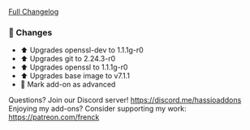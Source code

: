[Full Changelog][changelog]

### 🔨 Changes

- :arrow_up: Upgrades openssl-dev to 1.1.1g-r0
- :arrow_up: Upgrades git to 2.24.3-r0
- :arrow_up: Upgrades openssl to 1.1.1g-r0
- :arrow_up: Upgrades base image to v7.1.1
- :hammer: Mark add-on as advanced

[changelog]: https://github.com/hassio-addons/addon-ssh/compare/v7.3.2...v7.4.0

Questions? Join our Discord server! https://discord.me/hassioaddons
Enjoying my add-ons? Consider supporting my work: https://patreon.com/frenck